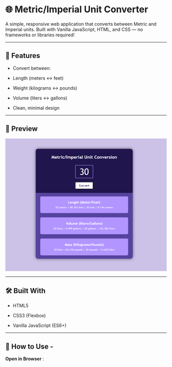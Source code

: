 # 🌐 Metric/Imperial Unit Converter

A simple, responsive web application that converts between Metric and Imperial units. Built with Vanilla JavaScript, HTML, and CSS — no frameworks or libraries required!

---

## 🚀 Features

* Convert between:

* Length (meters ↔ feet)

* Weight (kilograms ↔ pounds)

* Volume (liters ↔ gallons)

* Clean, minimal design

---

## 📸 Preview

![screenshot](Sc.png)


---

## 🛠️ Built With
* HTML5

* CSS3 (Flexbox)

* Vanilla JavaScript (ES6+)
  
---

## 🔧 How to Use -

**Open in Browser** :